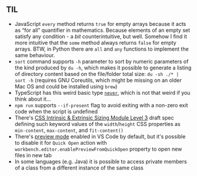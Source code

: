 ## TIL
- JavaScript `every` method returns `true` for empty arrays because it acts as “for all” quantifier in mathematics. Because elements of an empty set satisfy any condition - a _bit_ counterintuitive, but well. Somehow I find it more intuitive that the `some` method always returns `false` for empty arrays. BTW, in Python there are `all` and `any` functions to implement the same behaviour.
- `sort` command supports `-h` parameter to sort by numeric parameters of the kind produced by `du -h`, which makes it possible to generate a listing of directory content based on the file/folder total size: `du -sh ./* | sort -h` (requires GNU Coreutils, which might be missing on an older  Mac OS and could be installed using `brew`) 
- TypeScript has this weird basic type [`never`](https://www.typescriptlang.org/docs/handbook/basic-types.html#never), which is not that weird if you think about it...
- `npm run` supports `--if-present` flag to avoid exiting with a non-zero exit code when the script is undefined
- There's [CSS Intrinsic & Extrinsic Sizing Module Level 3](https://www.w3.org/TR/css-sizing-3/) draft spec defining such keyword values of the `width`/`height` CSS properties as `min-content`, `max-content`, and `fit-content()`
- There's [preview mode](https://code.visualstudio.com/docs/getstarted/userinterface#_preview-mode) enabled in VS Code by default, but it's possible to disable it for `Quick Open` action with `workbench.editor.enablePreviewFromQuickOpen` property to open new files in new tab
- In some languages (e.g. Java) it is possible to access private members of a class from a different instance of the same class
